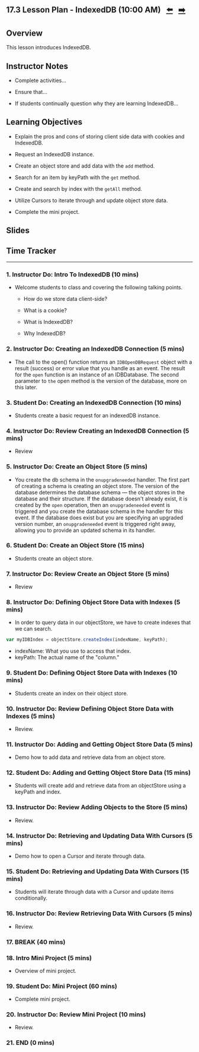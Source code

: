 ## 17.3 Lesson Plan - IndexedDB (10:00 AM) <!--links--> &nbsp; [⬅️]() &nbsp; [➡️]()

## Overview

This lesson introduces IndexedDB.

## Instructor Notes

* Complete activities...

* Ensure that...

* If students continually question why they are learning IndexedDB...


## Learning Objectives

* Explain the pros and cons of storing client side data with cookies and IndexedDB.

* Request an IndexedDB instance.

* Create an object store and add data with the `add` method.

* Search for an item by keyPath with the `get` method.

* Create and search by index with the `getAll` method.

* Utilize Cursors to iterate through and update object store data.

* Complete the mini project.

## Slides

[]()

## Time Tracker

[]()

- - -

### 1. Instructor Do: Intro To IndexedDB (10 mins)

* Welcome students to class and covering the following talking points.

  * How do we store data client-side? 

  * What is a cookie? 

  * What is IndexedDB? 

  * Why IndexedDB? 

### 2. Instructor Do: Creating an IndexedDB Connection (5 mins)

* The call to the open() function returns an `IDBOpenDBRequest` object with a result (success) or error value that you handle as an event. The result for the `open` function is an instance of an IDBDatabase. The second parameter to `the` open method is the version of the database, more on this later.

### 3. Student Do: Creating an IndexedDB Connection (10 mins)

* Students create a basic request for an indexedDB instance.

### 4. Instructor Do: Review Creating an IndexedDB Connection (5 mins)

* Review

### 5. Instructor Do: Create an Object Store (5 mins)

* You create the db schema in the `onupgradeneeded` handler. The first part of creating a schema is creating an object store. The version of the database determines the database schema — the object stores in the database and their structure. If the database doesn't already exist, it is created by the `open` operation, then an `onupgradeneeded` event is triggered and you create the database schema in the handler for this event. If the database does exist but you are specifying an upgraded version number, an `onupgradeneeded` event is triggered right away, allowing you to provide an updated schema in its handler.

### 6. Student Do: Create an Object Store (15 mins)

  * Students create an object store.

### 7. Instructor Do: Review Create an Object Store (5 mins)

  * Review

### 8. Instructor Do: Defining Object Store Data with Indexes (5 mins)

  * In order to query data in our objectStore, we have to create indexes that we can search. 
  
  ```js 
  var myIDBIndex = objectStore.createIndex(indexName, keyPath); 
  ```

* indexName: What you use to access that index. 
* keyPath: The actual name of the "column."

### 9. Student Do: Defining Object Store Data with Indexes (10 mins)

* Students create an index on their object store.

### 10. Instructor Do: Review Defining Object Store Data with Indexes (5 mins)

* Review.

### 11. Instructor Do: Adding and Getting Object Store Data (5 mins)
  
* Demo how to add data and retrieve data from an object store.

### 12. Student Do: Adding and Getting Object Store Data (15 mins)

* Students will create add and retrieve data from an objectStore using a keyPath and index.

### 13. Instructor Do: Review Adding Objects to the Store (5 mins)

* Review.

### 14. Instructor Do: Retrieving and Updating Data With Cursors (5 mins)

* Demo how to open a Cursor and iterate through data.

### 15. Student Do: Retrieving and Updating Data With Cursors (15 mins)

* Students will iterate through data with a Cursor and update items conditionally.

### 16. Instructor Do: Review Retrieving Data With Cursors (5 mins)

* Review.

### 17. BREAK (40 mins)

### 18. Intro Mini Project (5 mins)

* Overview of mini project.

### 19. Student Do: Mini Project (60 mins)

* Complete mini project.

### 20. Instructor Do: Review Mini Project (10 mins)

* Review.

### 21. END (0 mins)